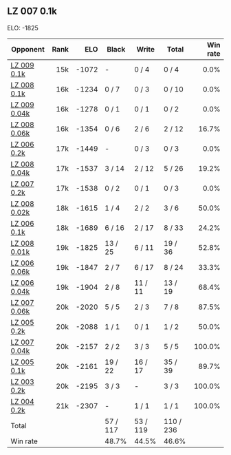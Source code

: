 ## LZ 007 0.1k ##

ELO: -1825

Opponent | Rank | ELO | Black | Write | Total | Win rate
---------|-----:|----:|-------|-------|-------|-------:
[LZ 009 0.1k](LZ%20009%200.1k.md) | 15k | -1072 | - | 0 / 4 | 0 / 4 | 0.0%
[LZ 008 0.1k](LZ%20008%200.1k.md) | 16k | -1234 | 0 / 7 | 0 / 3 | 0 / 10 | 0.0%
[LZ 009 0.04k](LZ%20009%200.04k.md) | 16k | -1278 | 0 / 1 | 0 / 1 | 0 / 2 | 0.0%
[LZ 008 0.06k](LZ%20008%200.06k.md) | 16k | -1354 | 0 / 6 | 2 / 6 | 2 / 12 | 16.7%
[LZ 006 0.2k](LZ%20006%200.2k.md) | 17k | -1449 | - | 0 / 3 | 0 / 3 | 0.0%
[LZ 008 0.04k](LZ%20008%200.04k.md) | 17k | -1537 | 3 / 14 | 2 / 12 | 5 / 26 | 19.2%
[LZ 007 0.2k](LZ%20007%200.2k.md) | 17k | -1538 | 0 / 2 | 0 / 1 | 0 / 3 | 0.0%
[LZ 008 0.02k](LZ%20008%200.02k.md) | 18k | -1615 | 1 / 4 | 2 / 2 | 3 / 6 | 50.0%
[LZ 006 0.1k](LZ%20006%200.1k.md) | 18k | -1689 | 6 / 16 | 2 / 17 | 8 / 33 | 24.2%
[LZ 008 0.01k](LZ%20008%200.01k.md) | 19k | -1825 | 13 / 25 | 6 / 11 | 19 / 36 | 52.8%
[LZ 006 0.06k](LZ%20006%200.06k.md) | 19k | -1847 | 2 / 7 | 6 / 17 | 8 / 24 | 33.3%
[LZ 006 0.04k](LZ%20006%200.04k.md) | 19k | -1904 | 2 / 8 | 11 / 11 | 13 / 19 | 68.4%
[LZ 007 0.06k](LZ%20007%200.06k.md) | 20k | -2020 | 5 / 5 | 2 / 3 | 7 / 8 | 87.5%
[LZ 005 0.2k](LZ%20005%200.2k.md) | 20k | -2088 | 1 / 1 | 0 / 1 | 1 / 2 | 50.0%
[LZ 007 0.04k](LZ%20007%200.04k.md) | 20k | -2157 | 2 / 2 | 3 / 3 | 5 / 5 | 100.0%
[LZ 005 0.1k](LZ%20005%200.1k.md) | 20k | -2161 | 19 / 22 | 16 / 17 | 35 / 39 | 89.7%
[LZ 003 0.2k](LZ%20003%200.2k.md) | 20k | -2195 | 3 / 3 | - | 3 / 3 | 100.0%
[LZ 004 0.2k](LZ%20004%200.2k.md) | 21k | -2307 | - | 1 / 1 | 1 / 1 | 100.0%
Total | | | 57 / 117 | 53 / 119 | 110 / 236 | 
Win rate| | | 48.7% | 44.5% | 46.6% | 
